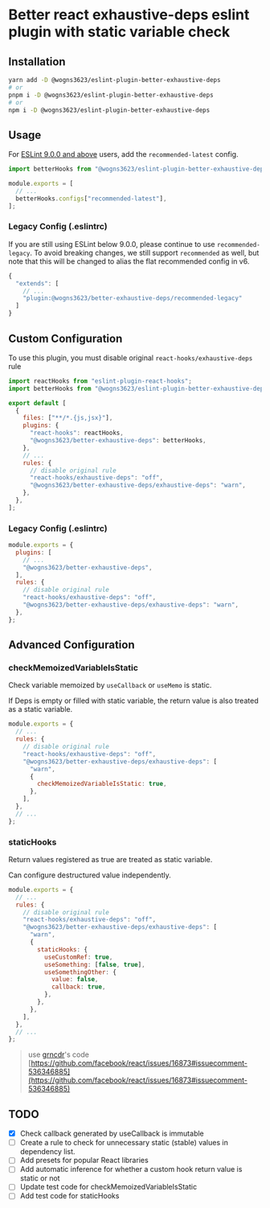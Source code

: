 # Better react exhaustive-deps eslint plugin with static variable check

## Installation

```bash
yarn add -D @wogns3623/eslint-plugin-better-exhaustive-deps
# or
pnpm i -D @wogns3623/eslint-plugin-better-exhaustive-deps
# or
npm i -D @wogns3623/eslint-plugin-better-exhaustive-deps
```

## Usage

For [ESLint 9.0.0 and above](https://eslint.org/blog/2024/04/eslint-v9.0.0-released/) users, add the `recommended-latest` config.

```javascript
import betterHooks from "@wogns3623/eslint-plugin-better-exhaustive-deps";

module.exports = [
  // ...
  betterHooks.configs["recommended-latest"],
];
```

### Legacy Config (.eslintrc)

If you are still using ESLint below 9.0.0, please continue to use `recommended-legacy`. To avoid breaking changes, we still support `recommended` as well, but note that this will be changed to alias the flat recommended config in v6.

```js
{
  "extends": [
    // ...
    "plugin:@wogns3623/better-exhaustive-deps/recommended-legacy"
  ]
}
```

## Custom Configuration

To use this plugin, you must disable original `react-hooks/exhaustive-deps` rule

```js
import reactHooks from "eslint-plugin-react-hooks";
import betterHooks from "@wogns3623/eslint-plugin-better-exhaustive-deps";

export default [
  {
    files: ["**/*.{js,jsx}"],
    plugins: {
      "react-hooks": reactHooks,
      "@wogns3623/better-exhaustive-deps": betterHooks,
    },
    // ...
    rules: {
      // disable original rule
      "react-hooks/exhaustive-deps": "off",
      "@wogns3623/better-exhaustive-deps/exhaustive-deps": "warn",
    },
  },
];
```

### Legacy Config (.eslintrc)

```js
module.exports = {
  plugins: [
    // ...
    "@wogns3623/better-exhaustive-deps",
  ],
  rules: {
    // disable original rule
    "react-hooks/exhaustive-deps": "off",
    "@wogns3623/better-exhaustive-deps/exhaustive-deps": "warn",
  },
};
```

## Advanced Configuration

### checkMemoizedVariableIsStatic

Check variable memoized by `useCallback` or `useMemo` is static.

If Deps is empty or filled with static variable, the return value is also treated as a static variable.

```javascript
module.exports = {
  // ...
  rules: {
    // disable original rule
    "react-hooks/exhaustive-deps": "off",
    "@wogns3623/better-exhaustive-deps/exhaustive-deps": [
      "warn",
      {
        checkMemoizedVariableIsStatic: true,
      },
    ],
  },
  // ...
};
```

### staticHooks

Return values ​​registered as true are treated as static variable.

Can configure destructured value independently.

```javascript
module.exports = {
  // ...
  rules: {
    // disable original rule
    "react-hooks/exhaustive-deps": "off",
    "@wogns3623/better-exhaustive-deps/exhaustive-deps": [
      "warn",
      {
        staticHooks: {
          useCustomRef: true,
          useSomething: [false, true],
          useSomethingOther: {
            value: false,
            callback: true,
          },
        },
      },
    ],
  },
  // ...
};
```

> use [grncdr](https://github.com/grncdr)'s code
> [https://github.com/facebook/react/issues/16873#issuecomment-536346885](https://github.com/facebook/react/issues/16873#issuecomment-536346885)

## TODO

- [x] Check callback generated by useCallback is immutable
- [ ] Create a rule to check for unnecessary static (stable) values in dependency list.
- [ ] Add presets for popular React libraries
- [ ] Add automatic inference for whether a custom hook return value is static or not
- [ ] Update test code for checkMemoizedVariableIsStatic
- [ ] Add test code for staticHooks
